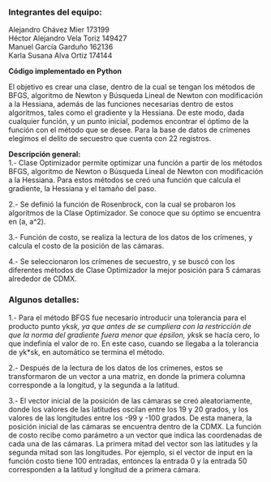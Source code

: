 ### Integrantes del equipo:

Alejandro Chávez Mier 173199  
Héctor Alejandro Vela Toriz 149427  
Manuel García Garduño 162136  
Karla Susana Alva Ortiz 174144  

**Código implementado en Python**


El objetivo es crear una clase, dentro de la cual se tengan los métodos de BFGS, algoritmo de Newton y Búsqueda Lineal de Newton con modificación a la Hessiana, además de las funciones necesarias dentro de estos algoritmos, tales como el gradiente y la Hessiana. De este modo, dada cualquier función, y un punto inicial, podemos encontrar el óptimo de la función con el método que se desee. Para la base de datos de crímenes elegimos el delito de secuestro que cuenta con 22 registros.
  
**Descripción general:**  
1.- Clase Optimizador permite optimizar una función a partir de los métodos BFGS, algoritmo de Newton o Búsqueda Lineal de Newton con modificación a la Hessiana. Para estos métodos se creó una función que calcula el gradiente, la Hessiana y el tamaño del paso.
  
2.- Se definió la función de Rosenbrock, con la cual se probaron los algoritmos de la Clase Optimizador. Se conoce que su óptimo se encuentra en (a, a^2).
  
3.- Función de costo, se realiza la lectura de los datos de los crímenes, y calcula el costo de la posición de las cámaras.
  
4.- Se seleccionaron los crímenes de secuestro, y se buscó con los diferentes métodos de Clase Optimizador la mejor posición para 5 cámaras alrededor de CDMX.  
### Algunos detalles:  
1.- Para el método BFGS fue necesario introducir una tolerancia para el producto punto yk*sk, ya que antes de se cumpliera con la restricción de que la norma del gradiente fuera menor que épsilon, yk*sk se hacía cero, lo que indefinía el valor de ro. En este caso, cuando se llegaba a la tolerancia de yk*sk, en automático se termina el método. 
  
2.- Después de la lectura de los datos de los crímenes, estos se transformaron de un vector a una matriz, en donde la primera columna corresponde a la longitud, y la segunda a la latitud. 
  
3.- El vector inicial de la posición de las cámaras se creó aleatoriamente, donde los valores de las latitudes oscilan entre los 19 y 20 grados, y los valores de las longitudes entre los -99 y -100 grados. De esta manera, la posición inicial de las cámaras se encuentra dentro de la CDMX. La función de costo recibe como parámetro a un vector que indica las coordenadas de cada una de las cámaras. La primera mitad del vector son las latitudes y la segunda mitad son las longitudes. Por ejemplo, si el vector de input en la función costo tiene 100 entradas, entonces la entrada 0 y la entrada 50 corresponden a la latitud y longitud de a primera cámara.

